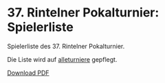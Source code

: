 # 37. Rintelner Pokalturnier: Spielerliste

Spielerliste des 37. Rintelner Pokalturnier.

Die Liste wird auf [alleturniere](https://www.turnier.de/sport/tournament.aspx?id=C9264364-FA5B-480B-8395-F9BD332B8878) gepflegt.

[Download PDF](2017_ripo-spielerliste.pdf)

